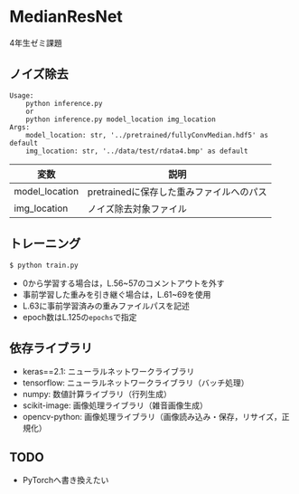 # MedianResNet

4年生ゼミ課題

## ノイズ除去

```
Usage: 
    python inference.py
    or
    python inference.py model_location img_location
Args:
    model_location: str, '../pretrained/fullyConvMedian.hdf5' as default
    img_location: str, '../data/test/rdata4.bmp' as default
```

|変数|説明|
|----|----|
|model_location|pretrainedに保存した重みファイルへのパス|
|img_location|ノイズ除去対象ファイル|

## トレーニング

```
$ python train.py
```

* 0から学習する場合は，L.56~57のコメントアウトを外す
* 事前学習した重みを引き継ぐ場合は，L.61~69を使用
* L.63に事前学習済みの重みファイルパスを記述
* epoch数はL.125の`epochs`で指定

## 依存ライブラリ

* keras==2.1: ニューラルネットワークライブラリ
* tensorflow: ニューラルネットワークライブラリ（バッチ処理）
* numpy: 数値計算ライブラリ（行列生成）
* scikit-image: 画像処理ライブラリ（雑音画像生成）
* opencv-python: 画像処理ライブラリ（画像読み込み・保存，リサイズ，正規化）

## TODO

* PyTorchへ書き換えたい
